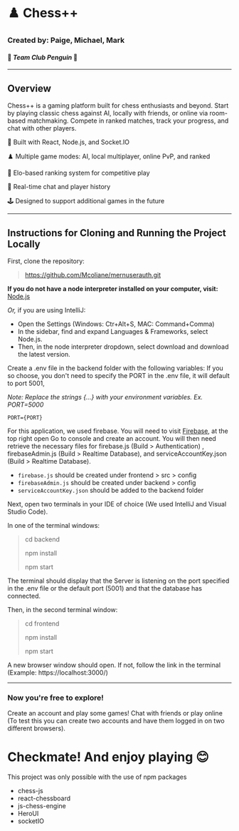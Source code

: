 # ♟️ Chess++

### Created by: Paige, Michael, Mark 
#### 🐧 _Team Club Penguin_ 🐧

---

## Overview 
Chess++ is a gaming platform built for chess enthusiasts and beyond. Start by playing classic chess against
AI, locally with friends, or online via room-based matchmaking. Compete in ranked matches, track your progress, and 
chat with other players.

🔧 Built with React, Node.js, and Socket.IO

♟️ Multiple game modes: AI, local multiplayer, online PvP, and ranked

🧠 Elo-based ranking system for competitive play

💬 Real-time chat and player history

🕹️ Designed to support additional games in the future 


---

## Instructions for Cloning and Running the Project Locally

First, clone the repository:
> https://github.com/Mcoliane/mernuserauth.git 

__If you do not have a node interpreter installed on your computer, visit:__ [Node.js](https://nodejs.org/en/download)

_Or,_ if you are using IntelliJ:
- Open the Settings (Windows: Ctr+Alt+S, MAC: Command+Comma)
- In the sidebar, find and expand Languages & Frameworks, select Node.js.
- Then, in the node interpreter dropdown, select download and download the latest version. 


Create a .env file in the backend folder with the following variables:
If you so choose, you don't need to specify the PORT in the .env file, it will default to port 5001,

_Note: Replace the strings {...} with your environment variables. Ex. PORT=5000_
```env
PORT={PORT}
```

For this application, we used firebase. You will need to visit [Firebase](https://firebase.google.com/), at the top right 
open Go to console and create an account. You will then need retrieve the necessary files for firebase.js (Build > Authentication)
, firebaseAdmin.js (Build > Realtime Database), and serviceAccountKey.json (Build > Realtime Database). 

- `firebase.js` should be created under frontend > src > config 
- `firebaseAdmin.js` should be created under backend > config 
- `serviceAccountKey.json` should be added to the backend folder

Next, open two terminals in your IDE of choice (We used IntelliJ and Visual Studio Code).

In one of the terminal windows:
> cd backend
>
> npm install
>
> npm start

The terminal should display that the Server is listening on the port specified in the .env file or the default port (5001) and that the database 
has connected.

Then, in the second terminal window:

> cd frontend
>
> npm install
>
> npm start

A new browser window should open. If not, follow the link in the terminal (Example: https://localhost:3000/)

---

### Now you're free to explore!

Create an account and play some games! Chat with friends or play online (To test this you can create two accounts and 
have them logged in on two different browsers).


# Checkmate! And enjoy playing 😊

This project was only possible with the use of npm packages
- chess-js
- react-chessboard
- js-chess-engine
- HeroUI
- socketIO